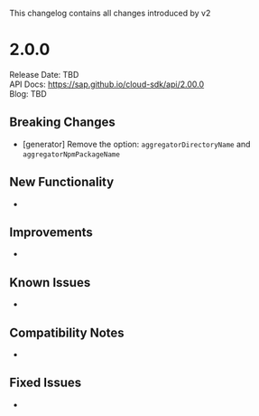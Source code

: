 This changelog contains all changes introduced by v2

# 2.0.0

Release Date: TBD<br>
API Docs: https://sap.github.io/cloud-sdk/api/2.00.0<br>
Blog: TBD<br>

## Breaking Changes

- [generator] Remove the option: `aggregatorDirectoryName` and `aggregatorNpmPackageName`

## New Functionality

-

## Improvements

-

## Known Issues

-

## Compatibility Notes

-

## Fixed Issues

-
